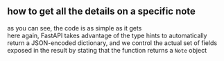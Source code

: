 ## how to get all the details on a specific note

as you can see, the code is as simple as it gets  
here again, FastAPI takes advantage of the type hints to automatically return a JSON-encoded dictionary,
and we control the actual set of fields exposed in the result by stating that the function returns a `Note` object
